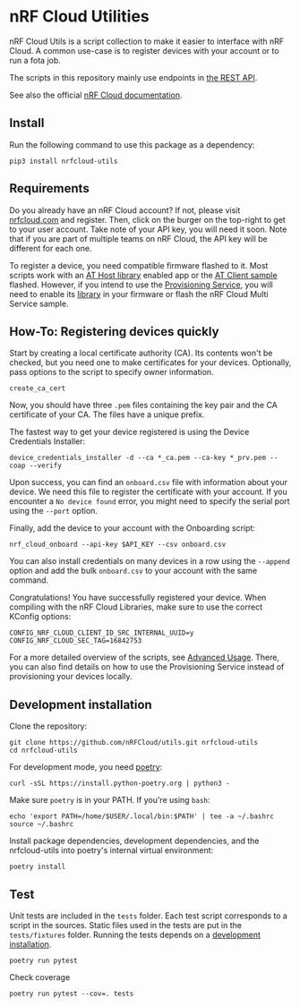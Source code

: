 # nRF Cloud Utilities

nRF Cloud Utils is a script collection to make it easier to interface with nRF Cloud.
A common use-case is to register devices with your account or to run a fota job.

The scripts in this repository mainly use endpoints in [the REST API](https://api.nrfcloud.com/v1).

See also the official [nRF Cloud documentation](https://docs.nordicsemi.com/bundle/nrf-cloud/page/index.html).

## Install

Run the following command to use this package as a dependency:

    pip3 install nrfcloud-utils

## Requirements

Do you already have an nRF Cloud account? If not, please visit [nrfcloud.com](https://nrfcloud.com) and register. Then, click on the burger on the top-right to get to your user account. Take note of your API key, you will need it soon. Note that if you are part of multiple teams on nRF Cloud, the API key will be different for each one.

To register a device, you need compatible firmware flashed to it. Most scripts work with an [AT Host library](https://docs.nordicsemi.com/bundle/ncs-latest/page/nrf/libraries/modem/at_host.html) enabled app or the [AT Client sample](https://docs.nordicsemi.com/bundle/ncs-latest/page/nrf/samples/cellular/at_client/README.html) flashed.
However, if you intend to use the [Provisioning Service](https://docs.nordicsemi.com/bundle/nrf-cloud/page/SecurityServices/ProvisioningService/ProvisioningOverview.html), you will need to enable its [library](https://docs.nordicsemi.com/bundle/ncs-latest/page/nrf/libraries/networking/nrf_provisioning.html) in your firmware or flash the nRF Cloud Multi Service sample.

## How-To: Registering devices quickly

Start by creating a local certificate authority (CA). Its contents won't be checked, but you need one to make certificates for your devices. Optionally, pass options to the script to specify owner information.

    create_ca_cert

Now, you should have three `.pem` files containing the key pair and the CA certificate of your CA. The files have a unique prefix.

The fastest way to get your device registered is using the Device Credentials Installer:

    device_credentials_installer -d --ca *_ca.pem --ca-key *_prv.pem --coap --verify

Upon success, you can find an `onboard.csv` file with information about your device. We need this file to register the certificate with your account.
If you encounter a `No device found` error, you might need to specify the serial port using the `--port` option.

Finally, add the device to your account with the Onboarding script:

    nrf_cloud_onboard --api-key $API_KEY --csv onboard.csv

You can also install credentials on many devices in a row using the `--append` option and add the bulk `onboard.csv` to your account with the same command.

Congratulations! You have successfully registered your device. When compiling with the nRF Cloud Libraries, make sure to use the correct KConfig options:

    CONFIG_NRF_CLOUD_CLIENT_ID_SRC_INTERNAL_UUID=y
    CONFIG_NRF_CLOUD_SEC_TAG=16842753

For a more detailed overview of the scripts, see [Advanced Usage](https://github.com/nRFCloud/utils/blob/main/ADVANCED.md). There, you can also find details on how to use the Provisioning Service instead of provisioning your devices locally.

## Development installation

Clone the repository:

    git clone https://github.com/nRFCloud/utils.git nrfcloud-utils
    cd nrfcloud-utils

For development mode, you need [poetry](https://python-poetry.org/):

    curl -sSL https://install.python-poetry.org | python3 -

Make sure `poetry` is in your PATH. If you're using `bash`:

    echo 'export PATH=/home/$USER/.local/bin:$PATH' | tee -a ~/.bashrc
    source ~/.bashrc

Install package dependencies, development dependencies, and the nrfcloud-utils into poetry's internal virtual environment:

    poetry install

## Test

Unit tests are included in the `tests` folder. Each test script corresponds to a script in the sources.
Static files used in the tests are put in the `tests/fixtures` folder.
Running the tests depends on a [development installation](#development-installation).

    poetry run pytest

Check coverage

    poetry run pytest --cov=. tests
